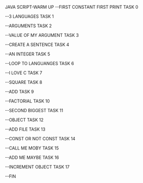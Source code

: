 JAVA SCRIPT-WARM UP
--FIRST CONSTANT FIRST PRINT  TASK 0

--3 LANGUAGES  TASK 1

--ARGUMENTS TASK 2

--VALUE OF MY ARGUMENT TASK 3

--CREATE A SENTENCE TASK 4

--AN INTEGER TASK 5

--LOOP TO LANGUANGES TASK 6

--I LOVE C TASK 7

--SQUARE TASK 8

--ADD TASK 9

--FACTORIAL TASK 10

--SECOND BIGGEST TASK 11

--OBJECT TASK 12

--ADD FILE TASK 13

--CONST OR NOT CONST TASK 14

--CALL ME MOBY TASK 15

--ADD ME MAYBE TASK 16

--INCREMENT OBJECT TASK 17

--FIN
